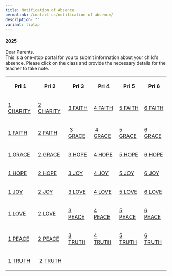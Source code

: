 ```yaml
---
title: Notification of Absence
permalink: /contact-us/notification-of-absence/
description: ""
variant: tiptap
---
```

<h4>2025</h4>
<p>Dear Parents.
<br>This is a one-stop portal for you to submit information about your child's
absence. Please click on the class and provide the necessary details for
the teacher to take note.</p>
<table style="minWidth: 150px">
<colgroup>
<col>
<col>
<col>
<col>
<col>
<col>
</colgroup>
<tbody>
<tr>
<th rowspan="1" colspan="1">
<p>Pri 1</p>
</th>
<th rowspan="1" colspan="1">
<p>Pri 2&nbsp;</p>
</th>
<th rowspan="1" colspan="1">
<p>Pri 3</p>
</th>
<th rowspan="1" colspan="1">
<p>Pri 4</p>
</th>
<th rowspan="1" colspan="1">
<p>Pri 5</p>
</th>
<th rowspan="1" colspan="1">
<p>Pri 6</p>
</th>
</tr>
<tr>
<td rowspan="1" colspan="1">
<p><a href="https://form.gov.sg/622370e95d6f6200126dc8a3" rel="noopener" target="_blank">1 CHARITY</a>
</p>
</td>
<td rowspan="1" colspan="1">
<p><a href="https://form.gov.sg/62240e5501690000137608a2" rel="noopener" target="_blank">2 CHARITY</a>
</p>
</td>
<td rowspan="1" colspan="1">
<p><a href="https://form.gov.sg/62241ec644a0c800120b6669" rel="noopener" target="_blank">3 FAITH</a>
</p>
</td>
<td rowspan="1" colspan="1">
<p><a href="https://form.gov.sg/622422119812af0012a4e559" rel="noopener" target="_blank">4 FAITH</a>
</p>
</td>
<td rowspan="1" colspan="1">
<p><a href="https://form.gov.sg/622423a06aac89001333fa86" rel="noopener" target="_blank">5 FAITH</a>
</p>
</td>
<td rowspan="1" colspan="1">
<p><a href="https://form.gov.sg/622425098fdc0b0014780586" rel="noopener" target="_blank">6 FAITH</a>
</p>
</td>
</tr>
<tr>
<td rowspan="1" colspan="1">
<p><a href="https://form.gov.sg/622379da4dfe5a001309e051" rel="noopener" target="_blank">1 FAITH</a>
</p>
</td>
<td rowspan="1" colspan="1">
<p><a href="https://form.gov.sg/62240ec6efc67b001140d4c1" rel="noopener" target="_blank">2 FAITH</a>
</p>
</td>
<td rowspan="1" colspan="1">
<p>&nbsp;<a href="https://form.gov.sg/62241f2c6aac890013337a87" rel="noopener" target="_blank">3 GRACE</a>
</p>
</td>
<td rowspan="1" colspan="1">
<p><a href="https://form.gov.sg/62242240efc67b0011434357" rel="noopener" target="_blank">&nbsp;4 GRACE</a>
</p>
</td>
<td rowspan="1" colspan="1">
<p><a href="https://form.gov.sg/622423d25a80ed001493e51d" rel="noopener" target="_blank">5 GRACE</a>
</p>
</td>
<td rowspan="1" colspan="1">
<p><a href="https://form.gov.sg/622425388fdc0b0014780d8b" rel="noopener" target="_blank">6 GRACE</a>
</p>
</td>
</tr>
<tr>
<td rowspan="1" colspan="1">
<p><a href="https://form.gov.sg/62237dee4dfe5a00130a3738" rel="noopener" target="_blank">1 GRACE</a>
</p>
</td>
<td rowspan="1" colspan="1">
<p><a href="https://form.gov.sg/62240f1f36c4df0013c0d88f" rel="noopener" target="_blank">2 GRACE</a>
</p>
</td>
<td rowspan="1" colspan="1">
<p><a href="https://form.gov.sg/62241f879812af0012a49fa8" rel="noopener" target="_blank">3 HOPE</a>
</p>
</td>
<td rowspan="1" colspan="1">
<p><a href="https://form.gov.sg/6224226f8fdc0b001477b2a4" rel="noopener" target="_blank">4 HOPE</a>
</p>
</td>
<td rowspan="1" colspan="1">
<p><a href="https://form.gov.sg/6224240a36c4df0013c37f1b" rel="noopener" target="_blank">5 HOPE</a>
</p>
</td>
<td rowspan="1" colspan="1">
<p><a href="https://form.gov.sg/622425669812af0012a54de7" rel="noopener" target="_blank">6 HOPE</a>
</p>
</td>
</tr>
<tr>
<td rowspan="1" colspan="1">
<p><a href="https://form.gov.sg/62237f7a83d780001479afb3" rel="noopener" target="_blank">1 HOPE</a>
</p>
</td>
<td rowspan="1" colspan="1">
<p><a href="https://form.gov.sg/62240f889812af0012a293db" rel="noopener" target="_blank">2 HOPE</a>
</p>
</td>
<td rowspan="1" colspan="1">
<p><a href="https://form.gov.sg/62241fcbb89fad0012cd96bd" rel="noopener" target="_blank">3 JOY</a>
</p>
</td>
<td rowspan="1" colspan="1">
<p><a href="https://form.gov.sg/622422ac8fdc0b001477b970" rel="noopener" target="_blank">4 JOY</a>
</p>
</td>
<td rowspan="1" colspan="1">
<p><a href="https://form.gov.sg/6224244444a0c800120c176e" rel="noopener" target="_blank">5 JOY</a>
</p>
</td>
<td rowspan="1" colspan="1">
<p><a href="https://form.gov.sg/6224259a9812af0012a55660" rel="noopener" target="_blank">6 JOY</a>
</p>
</td>
</tr>
<tr>
<td rowspan="1" colspan="1">
<p><a href="https://form.gov.sg/62237fed83d780001479b6b2" rel="noopener" target="_blank">1 JOY</a>
</p>
</td>
<td rowspan="1" colspan="1">
<p><a href="https://form.gov.sg/62240fc9016900001376346b" rel="noopener" target="_blank">2 JOY</a>
</p>
</td>
<td rowspan="1" colspan="1">
<p><a href="https://form.gov.sg/62241fff0169000013784bf2" rel="noopener" target="_blank">3 LOVE</a>
</p>
</td>
<td rowspan="1" colspan="1">
<p><a href="https://form.gov.sg/622422f444a0c800120be94d" rel="noopener" target="_blank">4 LOVE</a>
</p>
</td>
<td rowspan="1" colspan="1">
<p><a href="https://form.gov.sg/62242471b89fad0012ce1fbc" rel="noopener" target="_blank">5 LOVE</a>
</p>
</td>
<td rowspan="1" colspan="1">
<p><a href="https://form.gov.sg/622425c79812af0012a55e86" rel="noopener" target="_blank">6 LOVE</a>
</p>
</td>
</tr>
<tr>
<td rowspan="1" colspan="1">
<p><a href="https://form.gov.sg/6223802890874300183d14b8" rel="noopener" target="_blank">1 LOVE</a>
</p>
</td>
<td rowspan="1" colspan="1">
<p><a href="https://form.gov.sg/622410059812af0012a2a468" rel="noopener" target="_blank">2 LOVE</a>
</p>
</td>
<td rowspan="1" colspan="1">
<p><a href="https://form.gov.sg/6224203b36c4df0013c3042d" rel="noopener" target="_blank">3 PEACE</a>
</p>
</td>
<td rowspan="1" colspan="1">
<p><a href="https://form.gov.sg/6224232944a0c800120bf07c" rel="noopener" target="_blank">4 PEACE</a>
</p>
</td>
<td rowspan="1" colspan="1">
<p><a href="https://form.gov.sg/622424a236c4df0013c39074" rel="noopener" target="_blank">5 PEACE</a>
</p>
</td>
<td rowspan="1" colspan="1">
<p><a href="https://form.gov.sg/622425f6efc67b001143c793" rel="noopener" target="_blank">6 PEACE</a>
</p>
</td>
</tr>
<tr>
<td rowspan="1" colspan="1">
<p><a href="https://form.gov.sg/622380984dfe5a00130a5fbe" rel="noopener" target="_blank">1 PEACE</a>
</p>
</td>
<td rowspan="1" colspan="1">
<p><a href="https://form.gov.sg/6224103c6aac890013319c54" rel="noopener" target="_blank">2 PEACE</a>
</p>
</td>
<td rowspan="1" colspan="1">
<p><a href="https://form.gov.sg/622420735a80ed00149381f6" rel="noopener" target="_blank">3 TRUTH</a>
</p>
</td>
<td rowspan="1" colspan="1">
<p><a href="https://form.gov.sg/62242367016900001378b4f4" rel="noopener" target="_blank">4 TRUTH</a>
</p>
</td>
<td rowspan="1" colspan="1">
<p><a href="https://form.gov.sg/622424d7efc67b00114396c9" rel="noopener" target="_blank">5 TRUTH</a>
</p>
</td>
<td rowspan="1" colspan="1">
<p><a href="https://form.gov.sg/62242627b89fad0012ce6d2c" rel="noopener" target="_blank">6 TRUTH</a>
</p>
</td>
</tr>
<tr>
<td rowspan="1" colspan="1">
<p><a href="https://form.gov.sg/622380db5d6f6200126ee409" rel="noopener" target="_blank">1 TRUTH</a>
</p>
</td>
<td rowspan="1" colspan="1">
<p>&nbsp;<a href="https://form.gov.sg/622410755a80ed0014916aaa" rel="noopener" target="_blank">2 TRUTH</a>
</p>
</td>
<td rowspan="1" colspan="1">
<p>&nbsp;</p>
</td>
<td rowspan="1" colspan="1">
<p>&nbsp;</p>
</td>
<td rowspan="1" colspan="1">
<p>&nbsp;</p>
</td>
<td rowspan="1" colspan="1">
<p>&nbsp;</p>
</td>
</tr>
</tbody>
</table>
<p></p>